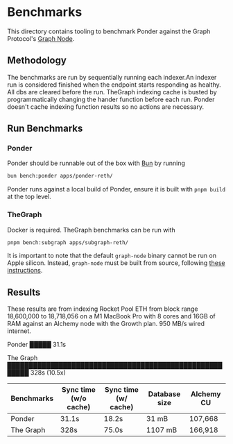 # Benchmarks

This directory contains tooling to benchmark Ponder against the Graph Protocol's [Graph Node](https://github.com/graphprotocol/graph-node).

## Methodology

The benchmarks are run by sequentially running each indexer.An indexer run is considered finished when the endpoint starts responding as healthy. All dbs are cleared before the run. TheGraph indexing cache is busted by programmatically changing the hander function before each run. Ponder doesn't cache indexing function results so no actions are necessary.

## Run Benchmarks

### Ponder

Ponder should be runnable out of the box with [Bun](https://bun.sh) by running

```sh
bun bench:ponder apps/ponder-reth/
```

Ponder runs against a local build of Ponder, ensure it is built with `pnpm build` at the top level.

### TheGraph

Docker is required. TheGraph benchmarks can be run with

```sh
pnpm bench:subgraph apps/subgraph-reth/
```

It is important to note that the default `graph-node` binary cannot be run on Apple silicon. Instead, `graph-node` must be built from source, following [these instructions](https://github.com/graphprotocol/graph-node/tree/master/docker#running-graph-node-on-an-macbook-m1).

## Results

These results are from indexing Rocket Pool ETH from block range 18,600,000 to 18,718,056 on a M1 MacBook Pro with 8 cores and 16GB of RAM against an Alchemy node with the Growth plan. 950 MB/s wired internet.

Ponder    █████ 31.1s

The Graph ███████████████████████████████████████████████████████ 328s (10.5x)

| Benchmarks | Sync time (w/o cache) | Sync time (w/ cache) | Database size | Alchemy CU |
| ---------- | --------------------- | -------------------- | ------------- | ---------- |
| Ponder     | 31.1s                 | 18.2s                | 31 mB         | 107,668    |
| The Graph  | 328s                  | 75.0s                | 1107 mB       | 166,918    |
